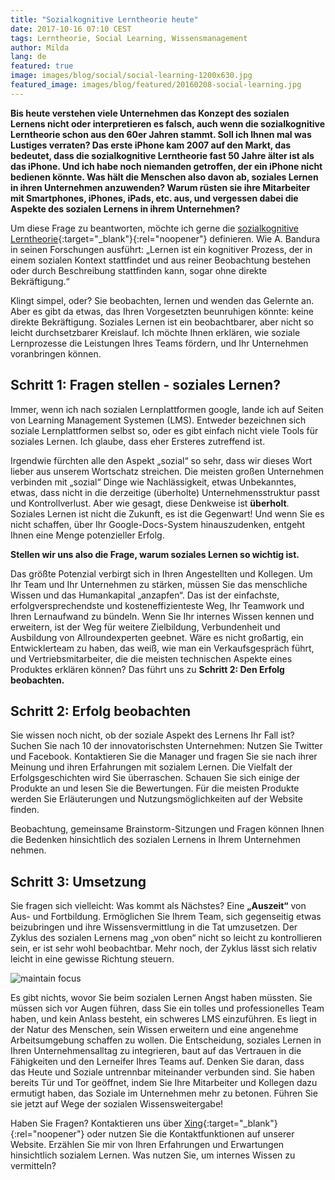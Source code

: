 ```yaml
---
title: "Sozialkognitive Lerntheorie heute"
date: 2017-10-16 07:10 CEST
tags: Lerntheorie, Social Learning, Wissensmanagement
author: Milda
lang: de
featured: true
image: images/blog/social/social-learning-1200x630.jpg
featured_image: images/blog/featured/20160208-social-learning.jpg
---
```


**Bis heute verstehen viele Unternehmen das Konzept des sozialen Lernens nicht oder interpretieren es falsch, auch wenn die sozialkognitive Lerntheorie schon aus den 60er Jahren stammt. Soll ich Ihnen mal was Lustiges verraten? Das erste iPhone kam 2007 auf den Markt, das bedeutet, dass die sozialkognitive Lerntheorie fast 50 Jahre älter ist als das iPhone. Und ich habe noch niemanden getroffen, der ein iPhone nicht bedienen könnte. Was hält die Menschen also davon ab, soziales Lernen in ihren Unternehmen anzuwenden? Warum rüsten sie ihre Mitarbeiter mit Smartphones, iPhones, iPads, etc. aus, und vergessen dabei die Aspekte des sozialen Lernens in ihrem Unternehmen?**

Um diese Frage zu beantworten, möchte ich gerne die [sozialkognitive Lerntheorie](http://psychology.about.com/od/developmentalpsychology/a/sociallearning.htm){:target="_blank"}{:rel="noopener"} definieren. Wie A. Bandura in seinen Forschungen ausführt: „Lernen ist ein kognitiver Prozess, der in einem sozialen Kontext stattfindet und aus reiner Beobachtung bestehen oder durch Beschreibung stattfinden kann, sogar ohne direkte Bekräftigung.“

Klingt simpel, oder? Sie beobachten, lernen und wenden das Gelernte an. Aber es gibt da etwas, das Ihren Vorgesetzten beunruhigen könnte: keine direkte Bekräftigung. Soziales Lernen ist ein beobachtbarer, aber nicht so leicht durchsetzbarer Kreislauf. Ich möchte Ihnen erklären, wie soziale Lernprozesse die Leistungen Ihres Teams fördern, und Ihr Unternehmen voranbringen können.

## Schritt 1: Fragen stellen - soziales Lernen?

Immer, wenn ich nach sozialen Lernplattformen google, lande ich auf Seiten von Learning Management Systemen (LMS). Entweder bezeichnen sich soziale Lernplattformen selbst so, oder es gibt einfach nicht viele Tools für soziales Lernen. Ich glaube, dass eher Ersteres zutreffend ist.

Irgendwie fürchten alle den Aspekt „sozial“ so sehr, dass wir dieses Wort lieber aus unserem Wortschatz streichen. Die meisten großen Unternehmen verbinden mit „sozial“ Dinge wie Nachlässigkeit, etwas Unbekanntes, etwas, dass nicht in die derzeitige (überholte) Unternehmensstruktur passt und Kontrollverlust. Aber wie gesagt, diese Denkweise ist **überholt**. Soziales Lernen ist nicht die Zukunft, es ist die Gegenwart! Und wenn Sie es nicht schaffen, über Ihr Google-Docs-System hinauszudenken, entgeht Ihnen eine Menge potenzieller Erfolg.

**Stellen wir uns also die Frage, warum soziales Lernen so wichtig ist.**

Das größte Potenzial verbirgt sich in Ihren Angestellten und Kollegen. Um Ihr Team und Ihr Unternehmen zu stärken, müssen Sie das menschliche Wissen und das Humankapital „anzapfen“. Das ist der einfachste, erfolgversprechendste und kosteneffizienteste Weg, Ihr Teamwork und Ihren Lernaufwand zu bündeln. Wenn Sie Ihr internes Wissen kennen und erweitern, ist der Weg für weitere Zielbildung, Verbundenheit und Ausbildung von Allroundexperten geebnet. Wäre es nicht großartig, ein Entwicklerteam zu haben, das weiß, wie man ein Verkaufsgespräch führt, und Vertriebsmitarbeiter, die die meisten technischen Aspekte eines Produktes erklären können? Das führt uns zu **Schritt 2: Den Erfolg beobachten.**

## Schritt 2: Erfolg beobachten

Sie wissen noch nicht, ob der soziale Aspekt des Lernens Ihr Fall ist? Suchen Sie nach 10 der innovatorischsten Unternehmen: Nutzen Sie Twitter und Facebook. Kontaktieren Sie die Manager und fragen Sie sie nach ihrer Meinung und ihren Erfahrungen mit sozialem Lernen. Die Vielfalt der Erfolgsgeschichten wird Sie überraschen. Schauen Sie sich einige der Produkte an und lesen Sie die Bewertungen. Für die meisten Produkte werden Sie Erläuterungen und Nutzungsmöglichkeiten auf der Website finden.

Beobachtung, gemeinsame Brainstorm-Sitzungen und Fragen können Ihnen die Bedenken hinsichtlich des sozialen Lernens in Ihrem Unternehmen nehmen.

## Schritt 3: Umsetzung

Sie fragen sich vielleicht: Was kommt als Nächstes? Eine **„Auszeit“** von Aus- und Fortbildung. Ermöglichen Sie Ihrem Team, sich gegenseitig etwas beizubringen und ihre Wissensvermittlung in die Tat umzusetzen. Der Zyklus des sozialen Lernens mag „von oben“ nicht so leicht zu kontrollieren sein, er ist sehr wohl beobachtbar. Mehr noch, der Zyklus lässt sich relativ leicht in eine gewisse Richtung steuern.

![maintain focus](/images/blog/en/paths.png)

Es gibt nichts, wovor Sie beim sozialen Lernen Angst haben müssten. Sie müssen sich vor Augen führen, dass Sie ein tolles und professionelles Team haben, und kein Anlass besteht, ein schweres LMS einzuführen. Es liegt in der Natur des Menschen, sein Wissen erweitern und eine angenehme Arbeitsumgebung schaffen zu wollen. Die Entscheidung, soziales Lernen in Ihren Unternehmensalltag zu integrieren, baut auf das Vertrauen in die Fähigkeiten und den Lerneifer Ihres Teams auf. Denken Sie daran, dass das Heute und Soziale untrennbar miteinander verbunden sind. Sie haben bereits Tür und Tor geöffnet, indem Sie Ihre Mitarbeiter und Kollegen dazu ermutigt haben, das Soziale im Unternehmen mehr zu betonen. Führen Sie sie jetzt auf Wege der sozialen Wissensweitergabe!

Haben Sie Fragen? Kontaktieren uns über [Xing](https://www.xing.com/companies/defactosoftware){:target="_blank"}{:rel="noopener"} oder nutzen Sie die Kontaktfunktionen auf unserer Website. Erzählen Sie mir von Ihren Erfahrungen und Erwartungen hinsichtlich sozialem Lernen. Was nutzen Sie, um internes Wissen zu vermitteln?
